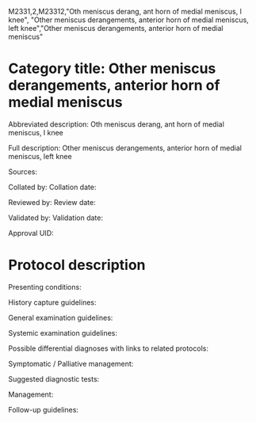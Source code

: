 M2331,2,M23312,"Oth meniscus derang, ant horn of medial meniscus, l knee", "Other meniscus derangements, anterior horn of medial meniscus, left knee","Other meniscus derangements, anterior horn of medial meniscus"
# Category title: Other meniscus derangements, anterior horn of medial meniscus

Abbreviated description: Oth meniscus derang, ant horn of medial meniscus, l knee

Full description: Other meniscus derangements, anterior horn of medial meniscus, left knee

Sources:

Collated by:
Collation date:

Reviewed by:
Review date:

Validated by:
Validation date:

Approval UID:

# Protocol description

Presenting conditions:

History capture guidelines:

General examination guidelines:

Systemic examination guidelines:

Possible differential diagnoses with links to related protocols:

Symptomatic / Palliative management:

Suggested diagnostic tests:

Management:

Follow-up guidelines:
